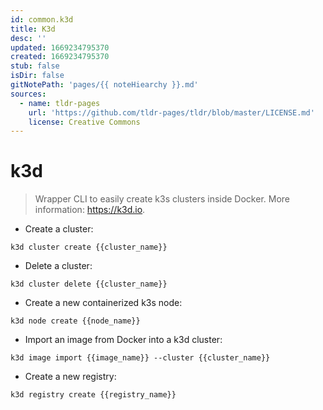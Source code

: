 ```yaml
---
id: common.k3d
title: K3d
desc: ''
updated: 1669234795370
created: 1669234795370
stub: false
isDir: false
gitNotePath: 'pages/{{ noteHiearchy }}.md'
sources:
  - name: tldr-pages
    url: 'https://github.com/tldr-pages/tldr/blob/master/LICENSE.md'
    license: Creative Commons
---
```

# k3d

> Wrapper CLI to easily create k3s clusters inside Docker.
> More information: <https://k3d.io>.

- Create a cluster:

`k3d cluster create {{cluster_name}}`

- Delete a cluster:

`k3d cluster delete {{cluster_name}}`

- Create a new containerized k3s node:

`k3d node create {{node_name}}`

- Import an image from Docker into a k3d cluster:

`k3d image import {{image_name}} --cluster {{cluster_name}}`

- Create a new registry:

`k3d registry create {{registry_name}}`

